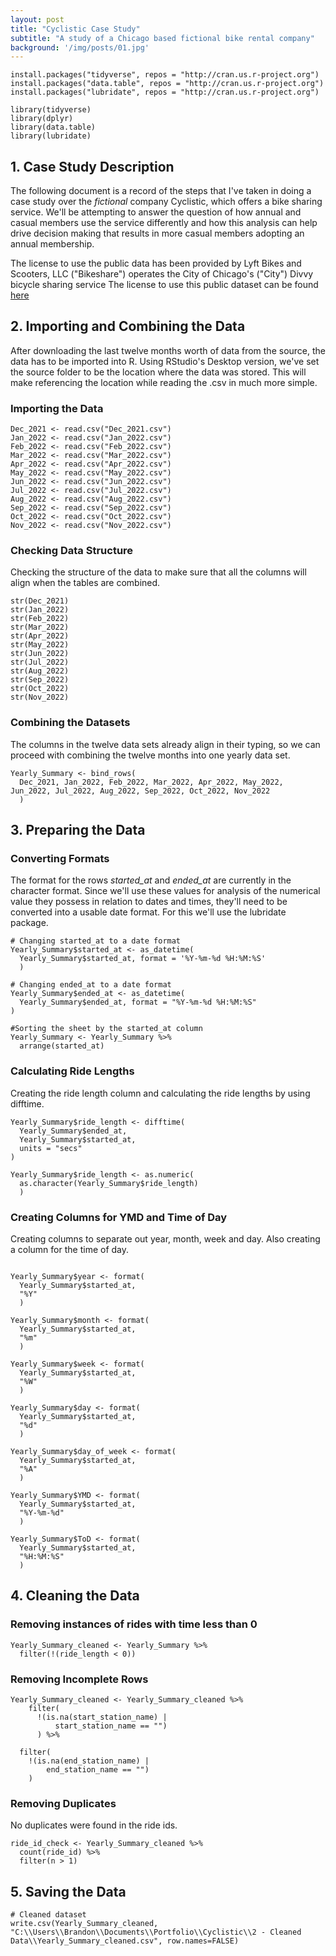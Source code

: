 ```yaml
---
layout: post
title: "Cyclistic Case Study"
subtitle: "A study of a Chicago based fictional bike rental company"
background: '/img/posts/01.jpg'
---
```


```{r Installing and Loading Packages, eval = FALSE}
install.packages("tidyverse", repos = "http://cran.us.r-project.org")
install.packages("data.table", repos = "http://cran.us.r-project.org")
install.packages("lubridate", repos = "http://cran.us.r-project.org")

library(tidyverse)
library(dplyr)
library(data.table)
library(lubridate)
```

## 1. Case Study Description

The following document is a record of the steps that I've taken in doing a case study over the *fictional* company Cyclistic, which offers a bike sharing service. We'll be attempting to answer the question of how annual and casual members use the service differently and how this analysis can help drive decision making that results in more casual members adopting an annual membership.

The license to use the public data has been provided by Lyft Bikes and Scooters, LLC ("Bikeshare") operates the City of Chicago's ("City") Divvy bicycle sharing service The license to use this public dataset can be found [here](https://ride.divvybikes.com/data-license-agreement)

## 2. Importing and Combining the Data

After downloading the last twelve months worth of data from the source, the data has to be imported into R. Using RStudio's Desktop version, we've set the source folder to be the location where the data was stored. This will make referencing the location while reading the .csv in much more simple.

### Importing the Data

```{r Importing Data, eval = FALSE}
Dec_2021 <- read.csv("Dec_2021.csv")
Jan_2022 <- read.csv("Jan_2022.csv")
Feb_2022 <- read.csv("Feb_2022.csv")
Mar_2022 <- read.csv("Mar_2022.csv")
Apr_2022 <- read.csv("Apr_2022.csv")
May_2022 <- read.csv("May_2022.csv")
Jun_2022 <- read.csv("Jun_2022.csv")
Jul_2022 <- read.csv("Jul_2022.csv")
Aug_2022 <- read.csv("Aug_2022.csv")
Sep_2022 <- read.csv("Sep_2022.csv")
Oct_2022 <- read.csv("Oct_2022.csv")
Nov_2022 <- read.csv("Nov_2022.csv")
```

### Checking Data Structure

Checking the structure of the data to make sure that all the columns will align when the tables are combined.

```{r Data Structure, eval = FALSE}
str(Dec_2021)
str(Jan_2022)
str(Feb_2022)
str(Mar_2022)
str(Apr_2022)
str(May_2022)
str(Jun_2022)
str(Jul_2022)
str(Aug_2022)
str(Sep_2022)
str(Oct_2022)
str(Nov_2022)
```

### Combining the Datasets

The columns in the twelve data sets already align in their typing, so we can proceed with combining the twelve months into one yearly data set.

```{r Combining, eval = FALSE}
Yearly_Summary <- bind_rows(
  Dec_2021, Jan_2022, Feb_2022, Mar_2022, Apr_2022, May_2022, Jun_2022, Jul_2022, Aug_2022, Sep_2022, Oct_2022, Nov_2022
  )
```

## 3. Preparing the Data

### Converting Formats

The format for the rows *started_at* and *ended_at* are currently in the character format. Since we'll use these values for analysis of the numerical value they possess in relation to dates and times, they'll need to be converted into a usable date format. For this we'll use the lubridate package.

```{r Converting to Date Format, eval = FALSE}
# Changing started_at to a date format
Yearly_Summary$started_at <- as_datetime(
  Yearly_Summary$started_at, format = '%Y-%m-%d %H:%M:%S'
  )

# Changing ended_at to a date format
Yearly_Summary$ended_at <- as_datetime(
  Yearly_Summary$ended_at, format = "%Y-%m-%d %H:%M:%S"
)

#Sorting the sheet by the started_at column
Yearly_Summary <- Yearly_Summary %>% 
  arrange(started_at)
```

### Calculating Ride Lengths

Creating the ride length column and calculating the ride lengths by using difftime.

```{r Calculate Ride Lengths, eval = FALSE}
Yearly_Summary$ride_length <- difftime(
  Yearly_Summary$ended_at,
  Yearly_Summary$started_at,
  units = "secs"
)

Yearly_Summary$ride_length <- as.numeric(
  as.character(Yearly_Summary$ride_length)
  )
```

### Creating Columns for YMD and Time of Day

Creating columns to separate out year, month, week and day. Also creating a column for the time of day.

```{r YMD, eval = FALSE}

Yearly_Summary$year <- format(
  Yearly_Summary$started_at,
  "%Y"
  )

Yearly_Summary$month <- format(
  Yearly_Summary$started_at,
  "%m"
  )

Yearly_Summary$week <- format(
  Yearly_Summary$started_at,
  "%W"
  )

Yearly_Summary$day <- format(
  Yearly_Summary$started_at,
  "%d"
  )

Yearly_Summary$day_of_week <- format(
  Yearly_Summary$started_at,
  "%A"
  )

Yearly_Summary$YMD <- format(
  Yearly_Summary$started_at,
  "%Y-%m-%d"
  )

Yearly_Summary$ToD <- format(
  Yearly_Summary$started_at,
  "%H:%M:%S"
  )
```

## 4. Cleaning the Data

### Removing instances of rides with time less than 0

```{r Removing Zeroes, eval = FALSE}
Yearly_Summary_cleaned <- Yearly_Summary %>%
  filter(!(ride_length < 0))
```

### Removing Incomplete Rows

```{r Removing Incomplete Rows, eval = FALSE}
Yearly_Summary_cleaned <- Yearly_Summary_cleaned %>%
    filter(
      !(is.na(start_station_name) |
          start_station_name == "")
      ) %>% 
  
  filter(
    !(is.na(end_station_name) |
        end_station_name == "")
    )
```

### Removing Duplicates

No duplicates were found in the ride ids.

```{r Removing Tests/Maintenance, eval = FALSE}
ride_id_check <- Yearly_Summary_cleaned %>%
  count(ride_id) %>%
  filter(n > 1)
```


## 5. Saving the Data

```{r Saving Data, eval = FALSE}
# Cleaned dataset
write.csv(Yearly_Summary_cleaned, "C:\\Users\\Brandon\\Documents\\Portfolio\\Cyclistic\\2 - Cleaned Data\\Yearly_Summary_cleaned.csv", row.names=FALSE)
```